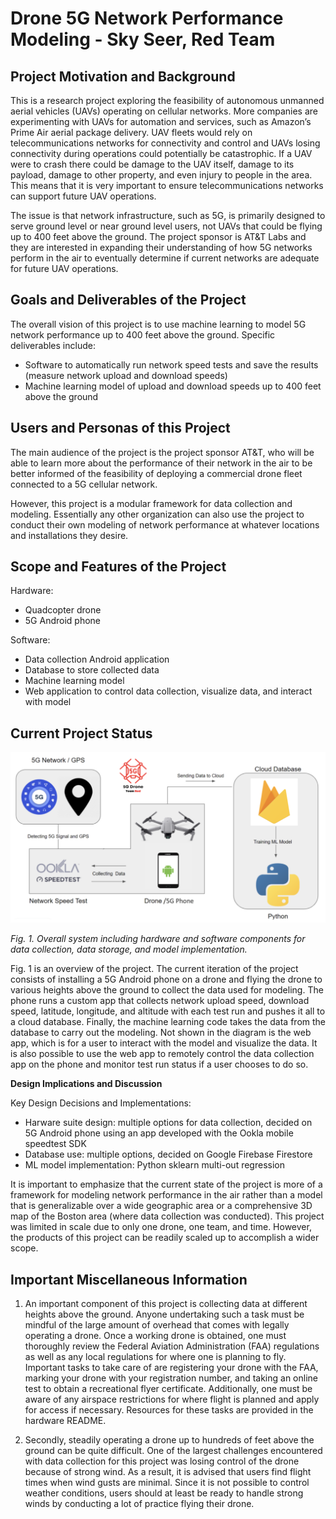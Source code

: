 # Drone 5G Network Performance Modeling  - Sky Seer, Red Team

## Project Motivation and Background

This is a research project exploring the feasibility of autonomous unmanned aerial vehicles (UAVs) operating on cellular networks. More companies are experimenting with UAVs for automation and services, such as Amazon’s Prime Air aerial package delivery. UAV fleets would rely on telecommunications networks for connectivity and control and UAVs losing connectivity during operations could potentially be catastrophic. If a UAV were to crash there could be damage to the UAV itself, damage to its payload, damage to other property, and even injury to people in the area. This means that it is very important to ensure telecommunications networks can support future UAV operations. 

The issue is that network infrastructure, such as 5G, is primarily designed to serve ground level or near ground level users, not UAVs that could be flying up to 400 feet above the ground. The project sponsor is AT&T Labs and they are interested in expanding their understanding of how 5G networks perform in the air to eventually determine if current networks are adequate for future UAV operations.


## Goals and Deliverables of the Project

The overall vision of this project is to use machine learning to model 5G network performance up to 400 feet above the ground. Specific deliverables include:

  - Software to automatically run network speed tests and save the results (measure network upload and download speeds)
  - Machine learning model of upload and download speeds up to 400 feet above the ground

## Users and Personas of this Project

The main audience of the project is the project sponsor AT&T, who will be able to learn more about the performance of their network in the air to be better informed of the feasibility of deploying a commercial drone fleet connected to a 5G cellular network.

However, this project is a modular framework for data collection and modeling. Essentially any other organization can also use the project to conduct their own modeling of network performance at whatever locations and installations they desire.

## Scope and Features of the Project

  Hardware:
  
  - Quadcopter drone 
  - 5G Android phone
  
  Software:
  
  - Data collection Android application
  - Database to store collected data
  - Machine learning model
  - Web application to control data collection, visualize data, and interact with model
 
## Current Project Status

![Image](system_diagram.png)

*Fig. 1. Overall system including hardware and software components for data collection, data storage, and model implementation.*

Fig. 1 is an overview of the project. The current iteration of the project consists of installing a 5G Android phone on a drone and flying the drone to various heights above the ground to collect the data used for modeling. The phone runs a custom app that collects network upload speed, download speed, latitude, longitude, and altitude with each test run and pushes it all to a cloud database. Finally, the machine learning code takes the data from the database to carry out the modeling. Not shown in the diagram is the web app, which is for a user to interact with the model and visualize the data. It is also possible to use the web app to remotely control the data collection app on the phone and monitor test run status if a user chooses to do so.


**Design Implications and Discussion**

Key Design Decisions and Implementations:

  - Harware suite design: multiple options for data collection, decided on 5G Android phone using an app developed with the Ookla mobile speedtest SDK
  - Database use: multiple options, decided on Google Firebase Firestore
  - ML model implementation: Python sklearn multi-out regression


It is important to emphasize that the current state of the project is more of a framework for modeling network performance in the air rather than a model that is generalizable over a wide geographic area or a comprehensive 3D map of the Boston area (where data collection was conducted). This project was limited in scale due to only one drone, one team, and time. However, the products of this project can be readily scaled up to accomplish a wider scope.

## Important Miscellaneous Information

1. An important component of this project is collecting data at different heights above the ground. Anyone undertaking such a task must be mindful of the large amount of overhead that comes with legally operating a drone. Once a working drone is obtained, one must thoroughly review the Federal Aviation Administration (FAA) regulations as well as any local regulations for where one is planning to fly. Important tasks to take care of are registering your drone with the FAA, marking your drone with your registration number, and taking an online test to obtain a recreational flyer certificate. Additionally, one must be aware of any airspace restrictions for where flight is planned and apply for access if necessary. Resources for these tasks are provided in the hardware README.

2. Secondly, steadily operating a drone up to hundreds of feet above the ground can be quite difficult. One of the largest challenges encountered with data collection for this project was losing control of the drone because of strong wind. As a result, it is advised that users find flight times when wind gusts are minimal. Since it is not possible to control weather conditions, users should at least be ready to handle strong winds by conducting a lot of practice flying their drone.
